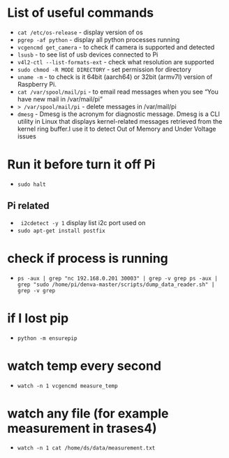 # List of useful commands

* `cat /etc/os-release` - display version of os
* `pgrep -af python` - display all python processes running
* `vcgencmd get_camera` - to check if camera is supported and detected
* `lsusb` - to see list of usb devices connected to Pi
* `v4l2-ctl --list-formats-ext` - check what resolution are supported
* `sudo chmod -R MODE DIRECTORY` - set permission for directory
* `uname -m` - to check is it 64bit (aarch64) or 32bit (armv7l) version of Raspberry Pi.
* `cat /var/spool/mail/pi` - to  email read messages when you see “You have new mail in /var/mail/pi”
* `> /var/spool/mail/pi` - delete messages in /var/mail/pi
* `dmesg` - Dmesg is the acronym for diagnostic message. Dmesg is a CLI utility in Linux that displays kernel-related messages retrieved from the kernel ring buffer.I use it to detect Out of Memory and Under Voltage issues 

# Run it before turn it off Pi

* ```sudo halt```

## Pi related

* ``` i2cdetect -y 1``` display list i2c port used on
* ```sudo apt-get install postfix```

# check if process is running

* `ps -aux | grep "nc 192.168.0.201 30003" | grep -v grep ps -aux | grep "sudo /home/pi/denva-master/scripts/dump_data_reader.sh" | grep -v grep`

# if I lost pip

* `python -m ensurepip`

# watch temp every second

* `watch -n 1 vcgencmd measure_temp`

# watch any file (for example measurement in trases4)

* `watch -n 1 cat /home/ds/data/measurement.txt`
